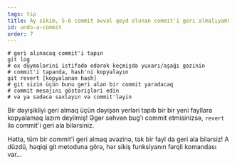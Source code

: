 ```yaml
---
tags: tip
title: Ay sikim, 5-6 commit əvvəl qeyd olunan commit'i geri almalıyam!
id: undo-a-commit
order: 7
---
```


```git
# geri alınacaq commit'i tapın
git log
# ox düymələrini istifadə edərək keçmişdə yuxarı/aşağı gəzinin
# commit'i tapanda, hash'ni kopyalayın
git revert [kopyalanan hash]
# git sizin üçün bunu geri alan bir commit yaradacaq
# commit mesajını göstərişləri edin
# və ya sadəcə saxlayın və commit'ləyin
```

Bir dəyişikliyi geri almaq üçün dəyişən yerləri tapıb bir bir yeni fayllara kopyalamaq lazım deyilmiş! Əgər səhvən bug'ı commit etmisinizsə, `revert` ilə commit'i geri ala bilərsiniz.

Hətta, tüm bir commit'i geri almaq əvəzinə, tək bir fayl da geri ala bilərsiz! A düzdü, həqiqi git metoduna görə, hər sikiş funksiyanın fərqli komandası var...